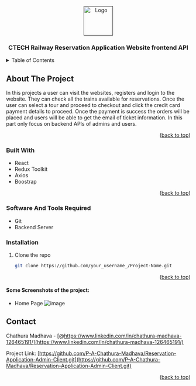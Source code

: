 <a name="readme-top"></a>

<!-- PROJECT LOGO -->
<br />
<div align="center">
  <a href="">
    <img src="https://traintimetable.lk/wp-content/uploads/2023/04/Train-Timetable-Reservation.png" alt="Logo" width="80" height="80">
  </a>

<h3 align="center">CTECH Railway Reservation Application Website frontend API</h3>
</div>

<!-- TABLE OF CONTENTS -->
<details>
  <summary>Table of Contents</summary>
  <ol>
    <li>
      <a href="#about-the-project">About The Project</a>
      <ul>
        <li><a href="#built-with">Built With</a></li>
      </ul>
    </li>
    <li>
      <a href="#getting-started">Getting Started</a>
      <ul>
        <li><a href="#prerequisites">Prerequisites</a></li>
        <li><a href="#installation">Installation</a></li>
      </ul>
    </li>
    <li><a href="#contact">Contact</a></li>
  </ol>
</details>

<!-- ABOUT THE PROJECT -->

## About The Project

In this projects a user can visit the websites, registers and login to the website. They can check all the trains available for reservations. Once the  user can select a tour and proceed to checkout and click the credit card payment details to proceed. Once the payment is success the orders will be placed and users will be able to get the email of ticket information. In this part only focus on backend APIs of admins and users.

<p align="right">(<a href="#readme-top">back to top</a>)</p>

### Built With

- React
- Redux Toolkit
- Axios
- Boostrap

<p align="right">(<a href="#readme-top">back to top</a>)</p>

<!-- GETTING STARTED -->

### Software And Tools Required

- Git
- Backend Server

### Installation

1. Clone the repo
   ```sh
   git clone https://github.com/your_username_/Project-Name.git
   ```

<p align="right">(<a href="#readme-top">back to top</a>)</p>

#### Some Screenshots of the project:
- Home Page
![image]()


<!-- CONTACT -->

## Contact

Chathura Madhava - [@https://www.linkedin.com/in/chathura-madhava-126465191/](https://www.linkedin.com/in/chathura-madhava-126465191/)

Project Link: [https://github.com/P-A-Chathura-Madhava/Reservation-Application-Admin-Client.git](https://github.com/P-A-Chathura-Madhava/Reservation-Application-Admin-Client.git)

<p align="right">(<a href="#readme-top">back to top</a>)</p>
